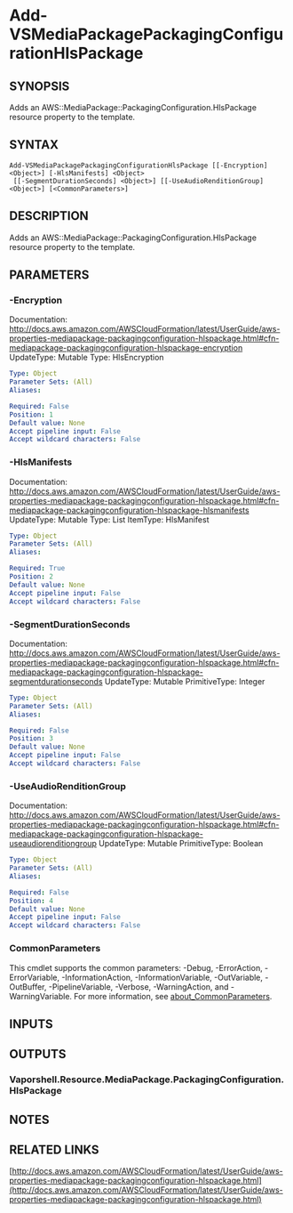 # Add-VSMediaPackagePackagingConfigurationHlsPackage

## SYNOPSIS
Adds an AWS::MediaPackage::PackagingConfiguration.HlsPackage resource property to the template.

## SYNTAX

```
Add-VSMediaPackagePackagingConfigurationHlsPackage [[-Encryption] <Object>] [-HlsManifests] <Object>
 [[-SegmentDurationSeconds] <Object>] [[-UseAudioRenditionGroup] <Object>] [<CommonParameters>]
```

## DESCRIPTION
Adds an AWS::MediaPackage::PackagingConfiguration.HlsPackage resource property to the template.

## PARAMETERS

### -Encryption
Documentation: http://docs.aws.amazon.com/AWSCloudFormation/latest/UserGuide/aws-properties-mediapackage-packagingconfiguration-hlspackage.html#cfn-mediapackage-packagingconfiguration-hlspackage-encryption
UpdateType: Mutable
Type: HlsEncryption

```yaml
Type: Object
Parameter Sets: (All)
Aliases:

Required: False
Position: 1
Default value: None
Accept pipeline input: False
Accept wildcard characters: False
```

### -HlsManifests
Documentation: http://docs.aws.amazon.com/AWSCloudFormation/latest/UserGuide/aws-properties-mediapackage-packagingconfiguration-hlspackage.html#cfn-mediapackage-packagingconfiguration-hlspackage-hlsmanifests
UpdateType: Mutable
Type: List
ItemType: HlsManifest

```yaml
Type: Object
Parameter Sets: (All)
Aliases:

Required: True
Position: 2
Default value: None
Accept pipeline input: False
Accept wildcard characters: False
```

### -SegmentDurationSeconds
Documentation: http://docs.aws.amazon.com/AWSCloudFormation/latest/UserGuide/aws-properties-mediapackage-packagingconfiguration-hlspackage.html#cfn-mediapackage-packagingconfiguration-hlspackage-segmentdurationseconds
UpdateType: Mutable
PrimitiveType: Integer

```yaml
Type: Object
Parameter Sets: (All)
Aliases:

Required: False
Position: 3
Default value: None
Accept pipeline input: False
Accept wildcard characters: False
```

### -UseAudioRenditionGroup
Documentation: http://docs.aws.amazon.com/AWSCloudFormation/latest/UserGuide/aws-properties-mediapackage-packagingconfiguration-hlspackage.html#cfn-mediapackage-packagingconfiguration-hlspackage-useaudiorenditiongroup
UpdateType: Mutable
PrimitiveType: Boolean

```yaml
Type: Object
Parameter Sets: (All)
Aliases:

Required: False
Position: 4
Default value: None
Accept pipeline input: False
Accept wildcard characters: False
```

### CommonParameters
This cmdlet supports the common parameters: -Debug, -ErrorAction, -ErrorVariable, -InformationAction, -InformationVariable, -OutVariable, -OutBuffer, -PipelineVariable, -Verbose, -WarningAction, and -WarningVariable. For more information, see [about_CommonParameters](http://go.microsoft.com/fwlink/?LinkID=113216).

## INPUTS

## OUTPUTS

### Vaporshell.Resource.MediaPackage.PackagingConfiguration.HlsPackage
## NOTES

## RELATED LINKS

[http://docs.aws.amazon.com/AWSCloudFormation/latest/UserGuide/aws-properties-mediapackage-packagingconfiguration-hlspackage.html](http://docs.aws.amazon.com/AWSCloudFormation/latest/UserGuide/aws-properties-mediapackage-packagingconfiguration-hlspackage.html)

